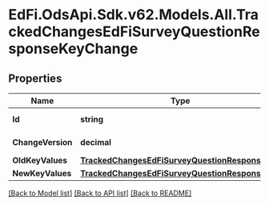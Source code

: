 # EdFi.OdsApi.Sdk.v62.Models.All.TrackedChangesEdFiSurveyQuestionResponseKeyChange

## Properties

Name | Type | Description | Notes
------------ | ------------- | ------------- | -------------
**Id** | **string** | Resource identifier | [optional] 
**ChangeVersion** | **decimal** | Change version | [optional] 
**OldKeyValues** | [**TrackedChangesEdFiSurveyQuestionResponseKey**](TrackedChangesEdFiSurveyQuestionResponseKey.md) |  | [optional] 
**NewKeyValues** | [**TrackedChangesEdFiSurveyQuestionResponseKey**](TrackedChangesEdFiSurveyQuestionResponseKey.md) |  | [optional] 

[[Back to Model list]](../../README.md#documentation-for-models) [[Back to API list]](../../README.md#documentation-for-api-endpoints) [[Back to README]](../../README.md)

